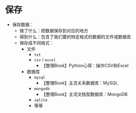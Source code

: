 # 保存

* 保存数据：
  * 做了什么：把数据保存到对应的地方
  * 得到什么：包含了我们要的特定格式的数据的文件或数据库
  * 保存成不同格式：
    * 文件
      * `txt`
      * `csv` / `excel`
        * 【整理Book】Python心得：操作CSV和Excel
    * 数据库
      * `mysql`
        * 【整理Book】主流关系数据库：MySQL
      * `mongodb`
        * 【整理Book】主流文档型数据库：MongoDB
      * `sqlite`
      * 等等
